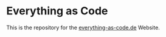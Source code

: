 # Everything as Code

This is the repository for the [everything-as-code.de](http://everything-as-code.de) Website.
